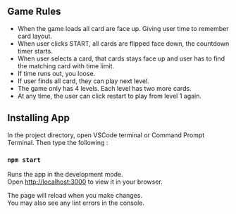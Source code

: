 ## Game Rules

 - When the game loads all card are face up. Giving user time to remember card layout. 
 - When user clicks START, all cards are flipped face down, the countdown timer starts.
 - When user selects a card, that cards stays face up and user has to find the matching card with time limit.
 - If time runs out, you loose.
 - If user finds all card, they can play next level.
 - The game only has 4 levels. Each level has two more cards.
 - At any time, the user can click restart to play from level 1 again.


## Installing App

In the project directory, open VSCode terminal or Command Prompt Terminal. Then type the following :

### `npm start`

Runs the app in the development mode.\
Open [http://localhost:3000](http://localhost:3000) to view it in your browser.

The page will reload when you make changes.\
You may also see any lint errors in the console.


